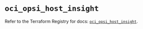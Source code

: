 # `oci_opsi_host_insight`

Refer to the Terraform Registry for docs: [`oci_opsi_host_insight`](https://registry.terraform.io/providers/hashicorp/oci/7.19.0/docs/resources/opsi_host_insight).
